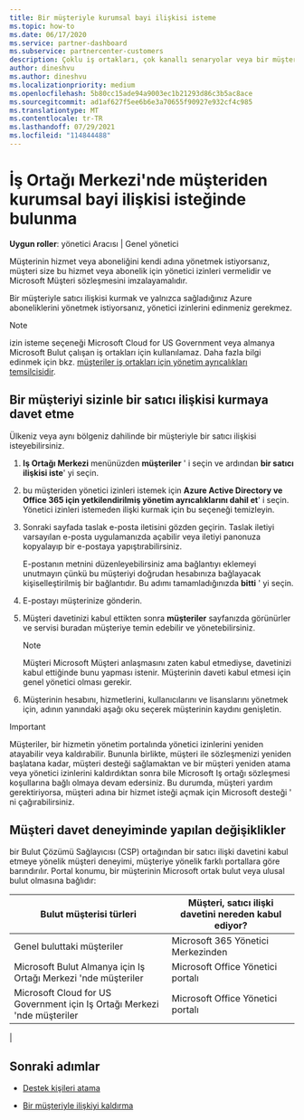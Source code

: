 ```yaml
---
title: Bir müşteriyle kurumsal bayi ilişkisi isteme
ms.topic: how-to
ms.date: 06/17/2020
ms.service: partner-dashboard
ms.subservice: partnercenter-customers
description: Çoklu iş ortakları, çok kanallı senaryolar veya bir müşterinin Temsilcili yönetici ayrıcalıklarına geri yüklenmesi gerekiyorsa bir müşteriyle ilişki isteyin.
author: dineshvu
ms.author: dineshvu
ms.localizationpriority: medium
ms.openlocfilehash: 5b80cc15ade94a9003ec1b21293d86c3b5ac8ace
ms.sourcegitcommit: ad1af627f5ee6b6e3a70655f90927e932cf4c985
ms.translationtype: MT
ms.contentlocale: tr-TR
ms.lasthandoff: 07/29/2021
ms.locfileid: "114844488"
---
```

# <a name="how-to-request-a-reseller-relationship-from-a-customer-in-partner-center"></a>İş Ortağı Merkezi'nde müşteriden kurumsal bayi ilişkisi isteğinde bulunma

**Uygun roller**: yönetici Aracısı | Genel yönetici

Müşterinin hizmet veya aboneliğini kendi adına yönetmek istiyorsanız, müşteri size bu hizmet veya abonelik için yönetici izinleri vermelidir ve Microsoft Müşteri sözleşmesini imzalayamalıdır.

Bir müşteriyle satıcı ilişkisi kurmak ve yalnızca sağladığınız Azure aboneliklerini yönetmek istiyorsanız, yönetici izinlerini edinmeniz gerekmez.

>[!NOTE] 
>izin isteme seçeneği Microsoft Cloud for US Government veya almanya Microsoft Bulut çalışan iş ortakları için kullanılamaz. Daha fazla bilgi edinmek için bkz. [müşteriler iş ortakları için yönetim ayrıcalıkları temsilcisidir](customers-revoke-admin-privileges.md).

## <a name="invite-a-customer-to-establish-a-reseller-relationship-with-you"></a>Bir müşteriyi sizinle bir satıcı ilişkisi kurmaya davet etme

Ülkeniz veya aynı bölgeniz dahilinde bir müşteriyle bir satıcı ilişkisi isteyebilirsiniz.

1. **Iş Ortağı Merkezi** menünüzden **müşteriler** ' i seçin ve ardından **bir satıcı ilişkisi iste**' yi seçin.

2. bu müşteriden yönetici izinleri istemek için **Azure Active Directory ve Office 365 için yetkilendirilmiş yönetim ayrıcalıklarını dahil et**' i seçin. Yönetici izinleri istemeden ilişki kurmak için bu seçeneği temizleyin.

3. Sonraki sayfada taslak e-posta iletisini gözden geçirin. Taslak iletiyi varsayılan e-posta uygulamanızda açabilir veya iletiyi panonuza kopyalayıp bir e-postaya yapıştırabilirsiniz.

   E-postanın metnini düzenleyebilirsiniz ama bağlantıyı eklemeyi unutmayın çünkü bu müşteriyi doğrudan hesabınıza bağlayacak kişiselleştirilmiş bir bağlantıdır. Bu adımı tamamladığınızda **bitti** ' yi seçin.

4. E-postayı müşterinize gönderin.

5. Müşteri davetinizi kabul ettikten sonra **müşteriler** sayfanızda görünürler ve servisi buradan müşteriye temin edebilir ve yönetebilirsiniz.

   > [!NOTE]
   > Müşteri Microsoft Müşteri anlaşmasını zaten kabul etmediyse, davetinizi kabul ettiğinde bunu yapması istenir. Müşterinin daveti kabul etmesi için genel yönetici olması gerekir.

6. Müşterinin hesabını, hizmetlerini, kullanıcılarını ve lisanslarını yönetmek için, adının yanındaki aşağı oku seçerek müşterinin kaydını genişletin.

> [!IMPORTANT]  
> Müşteriler, bir hizmetin yönetim portalında yönetici izinlerini yeniden atayabilir veya kaldırabilir. Bununla birlikte, müşteri ile sözleşmenizi yeniden başlatana kadar, müşteri desteği sağlamaktan ve bir müşteri yeniden atama veya yönetici izinlerini kaldırdıktan sonra bile Microsoft Iş ortağı sözleşmesi koşullarına bağlı olmaya devam edersiniz. Bu durumda, müşteri yardım gerektiriyorsa, müşteri adına bir hizmet isteği açmak için Microsoft desteği ' ni çağırabilirsiniz.

## <a name="changes-to-the-customer-invitation-experience"></a>Müşteri davet deneyiminde yapılan değişiklikler

bir Bulut Çözümü Sağlayıcısı (CSP) ortağından bir satıcı ilişki davetini kabul etmeye yönelik müşteri deneyimi, müşteriye yönelik farklı portallara göre barındırılır. Portal konumu, bir müşterinin Microsoft ortak bulut veya ulusal bulut olmasına bağlıdır:

|Bulut müşterisi türleri  | Müşteri, satıcı ilişki davetini nereden kabul ediyor? |
|---------|---------
| Genel buluttaki müşteriler | Microsoft 365 Yönetici Merkezinden |
| Microsoft Bulut Almanya için Iş Ortağı Merkezi 'nde müşteriler | Microsoft Office Yönetici portalı |
| Microsoft Cloud for US Government için Iş Ortağı Merkezi 'nde müşteriler | Microsoft Office Yönetici portalı |
|

## <a name="next-steps"></a>Sonraki adımlar

- [Destek kişileri atama](assign-support-contacts.md)

- [Bir müşteriyle ilişkiyi kaldırma](remove-a-relationship.md)
